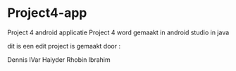 # Project4-app
Project 4 android applicatie
Project 4 word gemaakt in android studio in java 


dit is een edit
project is gemaakt door :

Dennis
IVar
Haiyder
Rhobin
Ibrahim
